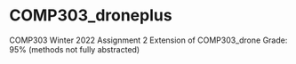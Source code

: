 # COMP303_droneplus
COMP303 Winter 2022 Assignment 2
Extension of COMP303_drone
Grade: 95% (methods not fully abstracted)

